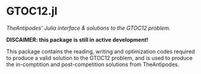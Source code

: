 # GTOC12.jl

_TheAntipodes' Julia interface & solutions to the GTOC12 problem._

**DISCAIMER: this package is still in active development!**

This package contains the reading, writing and optimization codes required to produce a valid solution to the GTOC12 problem, and is used to produce the in-comptition and post-competition solutions from TheAntipodes.
